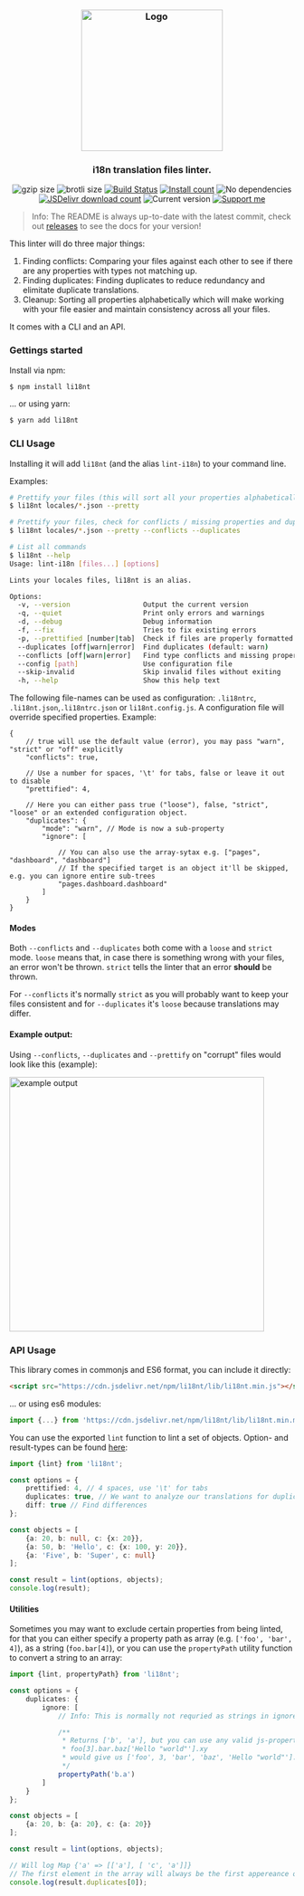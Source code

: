 <h3 align="center">
    <img src="https://user-images.githubusercontent.com/30767528/98481604-b27d5c00-21fb-11eb-916a-d991207ae616.png" alt="Logo" height="250">
</h3>

<h3 align="center">
    i18n translation files linter.
</h3>


<p align="center">
  <img alt="gzip size" src="https://img.badgesize.io/https://cdn.jsdelivr.net/npm/li18nt/lib/li18nt.min.mjs?compression=gzip">
  <img alt="brotli size" src="https://img.badgesize.io/https://cdn.jsdelivr.net/npm/li18nt/lib/li18nt.min.mjs?compression=brotli">
  <a href="https://github.com/Simonwep/li18nt/actions"><img
     alt="Build Status"
     src="https://github.com/Simonwep/li18nt/workflows/CI/badge.svg"/></a>
  <a href="https://www.npmjs.com/package/li18nt"><img
     alt="Install count"
     src="https://img.shields.io/npm/dm/li18nt.svg"></a>
  <img alt="No dependencies" src="https://img.shields.io/badge/dependencies-none-27ae60.svg">
  <a href="https://www.jsdelivr.com/package/npm/li18nt"><img
     alt="JSDelivr download count"
     src="https://img.shields.io/jsdelivr/npm/hm/li18nt"></a>
  <img alt="Current version"
       src="https://img.shields.io/github/tag/Simonwep/li18nt.svg?color=3498DB&label=version">
  <a href="https://github.com/sponsors/Simonwep"><img
     alt="Support me"
     src="https://img.shields.io/badge/github-support-3498DB.svg"></a>
</p>

> Info: The README is always up-to-date with the latest commit, check out [releases](https://github.com/Simonwep/li18nt/releases) to see the docs for your version!

This linter will do three major things:
1. Finding conflicts: Comparing your files against each other to see if there are any properties with types not matching up.
2. Finding duplicates: Finding duplicates to reduce redundancy and elimitate duplicate translations.
3. Cleanup: Sorting all properties alphabetically which will make working with your file easier and maintain consistency across all your files.

It comes with a CLI and an API.


### Gettings started
Install via npm:

```sh
$ npm install li18nt
```

... or using yarn:

```sh
$ yarn add li18nt
```


### CLI Usage

Installing it will add `li18nt` (and the alias `lint-i18n`) to your command line.

Examples:
```sh
# Prettify your files (this will sort all your properties alphabetically)
$ li18nt locales/*.json --pretty

# Prettify your files, check for conflicts / missing properties and duplicates
$ li18nt locales/*.json --pretty --conflicts --duplicates

# List all commands
$ li18nt --help
Usage: lint-i18n [files...] [options]

Lints your locales files, li18nt is an alias.

Options:
  -v, --version                  Output the current version
  -q, --quiet                    Print only errors and warnings
  -d, --debug                    Debug information
  -f, --fix                      Tries to fix existing errors
  -p, --prettified [number|tab]  Check if files are properly formatted (default: 4 spaces)
  --duplicates [off|warn|error]  Find duplicates (default: warn)
  --conflicts [off|warn|error]   Find type conflicts and missing properties (default: error)
  --config [path]                Use configuration file
  --skip-invalid                 Skip invalid files without exiting
  -h, --help                     Show this help text
```

The following file-names can be used as configuration: `.li18ntrc`, `.li18nt.json`,`.li18ntrc.json` or `li18nt.config.js`.
A configuration file will override specified properties. Example:

```json5
{
    // true will use the default value (error), you may pass "warn", "strict" or "off" explicitly
    "conflicts": true,

    // Use a number for spaces, '\t' for tabs, false or leave it out to disable
    "prettified": 4,

    // Here you can either pass true ("loose"), false, "strict", "loose" or an extended configuration object.
    "duplicates": {
        "mode": "warn", // Mode is now a sub-property
        "ignore": [

            // You can also use the array-sytax e.g. ["pages", "dashboard", "dashboard"]
            // If the specified target is an object it'll be skipped, e.g. you can ignore entire sub-trees
            "pages.dashboard.dashboard"
        ]
    }
}
```


#### Modes

Both `--conflicts` and `--duplicates` both come with a `loose` and `strict` mode. `loose` means that, in case there is something wrong with your files, an error won't be thrown. `strict` tells the linter that an error **should** be thrown.

For `--conflicts` it's normally `strict` as you will probably want to keep your files consistent and for `--duplicates` it's `loose` because translations may differ.

#### Example output:
Using `--conflicts`, `--duplicates` and `--prettify` on "corrupt" files would look like this (example):

<img src="https://user-images.githubusercontent.com/30767528/99299539-a290f800-284b-11eb-99f8-cc0d4b4fe38b.png" alt="example output" height="450">


### API Usage
This library comes in commonjs and ES6 format, you can include it directly:
```html
<script src="https://cdn.jsdelivr.net/npm/li18nt/lib/li18nt.min.js"></script>
```
... or using es6 modules:

```ts
import {...} from 'https://cdn.jsdelivr.net/npm/li18nt/lib/li18nt.min.mjs'
```

You can use the exported `lint` function to lint a set of objects.
Option- and result-types can be found [here](src/types.ts):

```ts
import {lint} from 'li18nt';

const options = {
    prettified: 4, // 4 spaces, use '\t' for tabs
    duplicates: true, // We want to analyze our translations for duplicates
    diff: true // Find differences
};

const objects = [
    {a: 20, b: null, c: {x: 20}},
    {a: 50, b: 'Hello', c: {x: 100, y: 20}},
    {a: 'Five', b: 'Super', c: null}
];

const result = lint(options, objects);
console.log(result);
```


#### Utilities

Sometimes you may want to exclude certain properties from being linted, for that you can either specify a
property path as array (e.g. `['foo', 'bar', 4]`), as a string (`foo.bar[4]`), or you can use the `propertyPath` utility function to convert a string to an array:

```ts
import {lint, propertyPath} from 'li18nt';

const options = {
    duplicates: {
        ignore: [
            // Info: This is normally not requried as strings in ignore will automatically be converted to an array!

            /**
             * Returns ['b', 'a'], but you can use any valid js-property-path e.g.
             * foo[3].bar.baz['Hello "world"'].xy
             * would give us ['foo', 3, 'bar', 'baz', 'Hello "world"'].xy
             */
            propertyPath('b.a')
        ]
    }
};

const objects = [
    {a: 20, b: {a: 20}, c: {a: 20}}
];

const result = lint(options, objects);

// Will log Map {'a' => [['a'], [ 'c', 'a']]}
// The first element in the array will always be the first appereance of that property
console.log(result.duplicates[0]);
```
